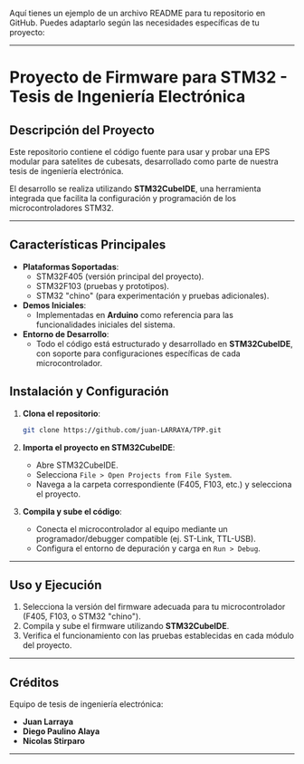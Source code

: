 Aquí tienes un ejemplo de un archivo README para tu repositorio en GitHub. Puedes adaptarlo según las necesidades específicas de tu proyecto:

---

# Proyecto de Firmware para STM32 - Tesis de Ingeniería Electrónica

## Descripción del Proyecto  
Este repositorio contiene el código fuente para usar y probar una EPS modular para satelites de cubesats, desarrollado como parte de nuestra tesis de ingeniería electrónica. 

El desarrollo se realiza utilizando **STM32CubeIDE**, una herramienta integrada que facilita la configuración y programación de los microcontroladores STM32.

---

## Características Principales  
- **Plataformas Soportadas**:  
  - STM32F405 (versión principal del proyecto).  
  - STM32F103 (pruebas y prototipos).  
  - STM32 "chino" (para experimentación y pruebas adicionales).  
- **Demos Iniciales**:  
  - Implementadas en **Arduino** como referencia para las funcionalidades iniciales del sistema.  
- **Entorno de Desarrollo**:  
  - Todo el código está estructurado y desarrollado en **STM32CubeIDE**, con soporte para configuraciones específicas de cada microcontrolador.



## Instalación y Configuración  
1. **Clona el repositorio**:  
   ```bash
   git clone https://github.com/juan-LARRAYA/TPP.git
   ```
2. **Importa el proyecto en STM32CubeIDE**:  
   - Abre STM32CubeIDE.  
   - Selecciona `File > Open Projects from File System`.  
   - Navega a la carpeta correspondiente (F405, F103, etc.) y selecciona el proyecto.  

3. **Compila y sube el código**:  
   - Conecta el microcontrolador al equipo mediante un programador/debugger compatible (ej. ST-Link, TTL-USB).  
   - Configura el entorno de depuración y carga en `Run > Debug`.  

---

## Uso y Ejecución  
1. Selecciona la versión del firmware adecuada para tu microcontrolador (F405, F103, o STM32 "chino").  
2. Compila y sube el firmware utilizando **STM32CubeIDE**.  
3. Verifica el funcionamiento con las pruebas establecidas en cada módulo del proyecto.  

---

## Créditos  
Equipo de tesis de ingeniería electrónica:  
- **Juan Larraya**  
- **Diego Paulino Alaya**  
- **Nicolas Stirparo**
  
---
